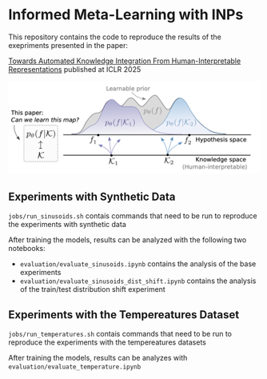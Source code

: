 # Informed Meta-Learning with INPs

This repository contains the code to reproduce the results of the exepriments presented in the paper:

[Towards Automated Knowledge Integration From Human-Interpretable Representations](https://openreview.net/forum?id=NTHMw8S1Ow) published at ICLR 2025

<img src="https://github.com/kasia-kobalczyk/informed-meta-learning/blob/master/figure1.png?raw=true" width="800"/>

## Experiments with Synthetic Data
`jobs/run_sinusoids.sh` contais commands that need to be run to reproduce the experiments with synthetic data 

After training the models, results can be analyzed with the following two notebooks:
- `evaluation/evaluate_sinusoids.ipynb` contains the analysis of the base experiments 
- `evaluation/evaluate_sinusoids_dist_shift.ipynb` contains the analysis of the train/test distribution shift experiment

## Experiments with the Tempereatures Dataset
`jobs/run_temperatures.sh` contais commands that need to be run to reproduce the experiments with the tempereatures datasets 

After training the models, results can be analyzes with `evaluation/evaluate_temperature.ipynb`
